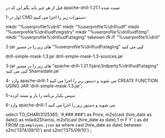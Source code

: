 قبل از هر چیز باید بگم این کد در apache-drill-1.21.1 تست شده


1-اول در CMD دستورات زیر را اجرا می کنیم

mkdir "%userprofile%\drill"
mkdir "%userprofile%\drill\udf"
mkdir "%userprofile%\drill\udf\registry"
mkdir "%userprofile%\drill\udf\tmp"
mkdir "%userprofile%\drill\udf\staging"
takeown /R /F "%userprofile%\drill"

2-jar های زیر را در مسیر "%userprofile%\drill\udf\staging" کپی می کنید

drill-simple-mask-1.3.jar
drill-simple-mask-1.3-sources.jar

3-jar های زیر را در مسیر "apache-drill-1.21.1\jars\3rdparty%\drill\udf\staging" کپی می کنید
Shamsidate.jar

4- وارد apache-drill-1 می شوید و دستور زیر را اجرا می کنید
CREATE FUNCTION USING JAR 'drill-simple-mask-1.3.jar';

5-سپس یکبار برنامه را باز و بسته کرده


6-وارد apache-drill-1 می شوید و دستور زیر را اجرا می کنید

select
    TO_CHAR(3125365, '#,###.###') as Price,
    m2s(cast (hire_date as date)) as miladi2Shamsi,
    m2sf(cast (hire_date as date),'l m F  Y' ) as dd
FROM cp.`employee.json` aa
where cast (hire_date as date) between
    s2m('1374/09/10') and s2m('1375/09/10') ;

